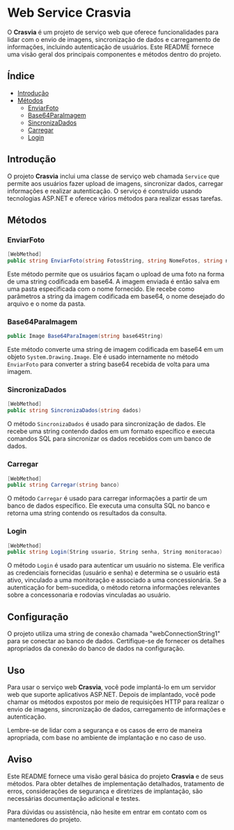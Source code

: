 # Web Service Crasvia

O **Crasvia** é um projeto de serviço web que oferece funcionalidades para lidar com o envio de imagens, sincronização de dados e carregamento de informações, incluindo autenticação de usuários. Este README fornece uma visão geral dos principais componentes e métodos dentro do projeto.

## Índice

- [Introdução](#introdução)
- [Métodos](#métodos)
  - [EnviarFoto](#enviarfoto)
  - [Base64ParaImagem](#base64paraimagem)
  - [SincronizaDados](#sincronizadados)
  - [Carregar](#carregar)
  - [Login](#login)

## Introdução

O projeto **Crasvia** inclui uma classe de serviço web chamada `Service` que permite aos usuários fazer upload de imagens, sincronizar dados, carregar informações e realizar autenticação. O serviço é construído usando tecnologias ASP.NET e oferece vários métodos para realizar essas tarefas.

## Métodos

### EnviarFoto

```csharp
[WebMethod]
public string EnviarFoto(string FotosString, string NomeFotos, string nomePasta)
```

Este método permite que os usuários façam o upload de uma foto na forma de uma string codificada em base64. A imagem enviada é então salva em uma pasta especificada com o nome fornecido. Ele recebe como parâmetros a string da imagem codificada em base64, o nome desejado do arquivo e o nome da pasta.

### Base64ParaImagem

```csharp
public Image Base64ParaImagem(string base64String)
```

Este método converte uma string de imagem codificada em base64 em um objeto `System.Drawing.Image`. Ele é usado internamente no método `EnviarFoto` para converter a string base64 recebida de volta para uma imagem.

### SincronizaDados

```csharp
[WebMethod]
public string SincronizaDados(string dados)
```

O método `SincronizaDados` é usado para sincronização de dados. Ele recebe uma string contendo dados em um formato específico e executa comandos SQL para sincronizar os dados recebidos com um banco de dados.

### Carregar

```csharp
[WebMethod]
public string Carregar(string banco)
```

O método `Carregar` é usado para carregar informações a partir de um banco de dados específico. Ele executa uma consulta SQL no banco e retorna uma string contendo os resultados da consulta.

### Login

```csharp
[WebMethod]
public string Login(String usuario, String senha, String monitoracao)
```

O método `Login` é usado para autenticar um usuário no sistema. Ele verifica as credenciais fornecidas (usuário e senha) e determina se o usuário está ativo, vinculado a uma monitoração e associado a uma concessionária. Se a autenticação for bem-sucedida, o método retorna informações relevantes sobre a concessonaria e rodovias vinculadas ao usuário.

## Configuração

O projeto utiliza uma string de conexão chamada "webConnectionString1" para se conectar ao banco de dados. Certifique-se de fornecer os detalhes apropriados da conexão do banco de dados na configuração.

## Uso

Para usar o serviço web **Crasvia**, você pode implantá-lo em um servidor web que suporte aplicativos ASP.NET. Depois de implantado, você pode chamar os métodos expostos por meio de requisições HTTP para realizar o envio de imagens, sincronização de dados, carregamento de informações e autenticação.

Lembre-se de lidar com a segurança e os casos de erro de maneira apropriada, com base no ambiente de implantação e no caso de uso.

## Aviso

Este README fornece uma visão geral básica do projeto **Crasvia** e de seus métodos. Para obter detalhes de implementação detalhados, tratamento de erros, considerações de segurança e diretrizes de implantação, são necessárias documentação adicional e testes.

Para dúvidas ou assistência, não hesite em entrar em contato com os mantenedores do projeto.
